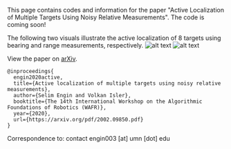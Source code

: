This page contains codes and information for the paper "Active Localization of Multiple Targets Using Noisy Relative Measurements". The code is coming soon!


The following two visuals illustrate the active localization of 8 targets using bearing and range measurements, respectively.
![alt text](https://github.com/ksengin/active-target-localization/blob/master/visuals/atl_bearing.gif?raw=true)
![alt text](https://github.com/ksengin/active-target-localization/blob/master/visuals/atl_range.gif?raw=true)


View the paper on [arXiv](https://arxiv.org/abs/2002.09850).
```
@inproceedings{
  engin2020active,
  title={Active localization of multiple targets using noisy relative measurements},
  author={Selim Engin and Volkan Isler},
  booktitle={The 14th International Workshop on the Algorithmic Foundations of Robotics (WAFR)},
  year={2020},
  url={https://arxiv.org/pdf/2002.09850.pdf}
}
```

Correspondence to: contact engin003 [at] umn [dot] edu